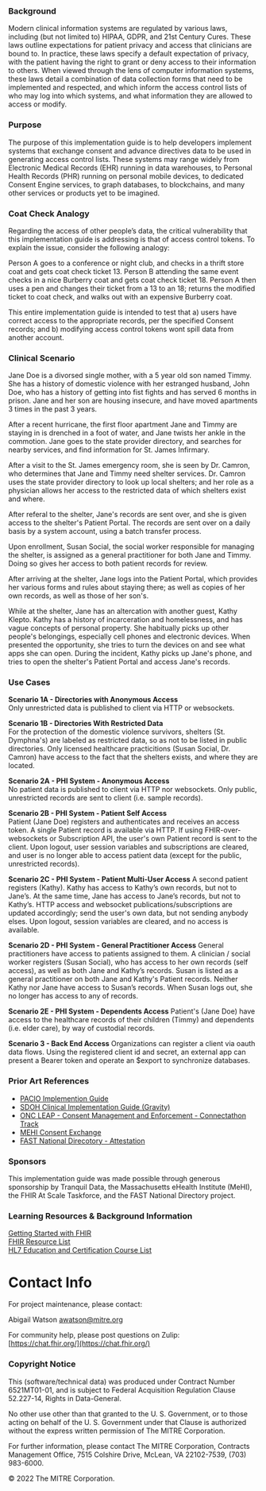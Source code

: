 
### Background  

Modern clinical information systems are regulated by various laws, including (but not limited to) HIPAA, GDPR, and 21st Century Cures.  These laws outline expectations for patient privacy and access that clinicians are bound to.  In practice, these laws specify a default expectation of privacy, with the patient having the right to grant or deny access to their information to others.  When viewed through the lens of computer information systems, these laws detail a combination of data collection forms that need to be implemented and respected, and which inform the access control lists of who may log into which systems, and what information they are allowed to access or modify.    

### Purpose  

The purpose of this implementation guide is to help developers implement systems that exchange consent and advance directives data to be used in generating access control lists.  These systems may range widely from Electronic Medical Records (EHR) running in data warehouses, to Personal Health Records (PHR) running on personal mobile devices, to dedicated Consent Engine services, to graph databases, to blockchains, and many other services or products yet to be imagined.  


### Coat Check Analogy

Regarding the access of other people’s data, the critical vulnerability that this implementation guide is addressing is that of access control tokens.  To explain the issue, consider the following analogy:

Person A goes to a conference or night club, and checks in a thrift store coat and gets coat check ticket 13.  Person B attending the same event checks in a nice Burberry coat and gets coat check ticket 18.  Person A then uses a pen and changes their ticket from a 13 to an 18; returns the modified ticket to coat check, and walks out with an expensive Burberry coat.  

This entire implementation guide is intended to test that a)  users have correct access to the appropriate records, per the specified Consent records; and b) modifying access control tokens wont spill data from another account.  


### Clinical Scenario

Jane Doe is a divorsed single mother, with a 5 year old son named Timmy.  She has a history of domestic violence with her estranged husband, John Doe, who has a history of getting into fist fights and has served 6 months in prison.  Jane and her son are housing insecure, and have moved apartments 3 times in the past 3 years.  

After a recent hurricane, the first floor apartment Jane and Timmy are staying in is drenched in a foot of water, and Jane twists her ankle in the commotion.  Jane goes to the state provider directory, and searches for nearby services, and find information for St. James Infirmary.  

After a visit to the St. James emergency room, she is seen by Dr. Camron, who determines that Jane and Timmy need shelter services.  Dr. Camron uses the state provider directory to look up local shelters; and her role as a physician allows her access to the restricted data of which shelters exist and where.

After referal to the shelter, Jane's records are sent over, and she is given access to the shelter's Patient Portal.  The records are sent over on a daily basis by a system account, using a batch transfer process.  

Upon enrollment, Susan Social, the social worker responsible for managing the shelter, is assigned as a general practitioner for both Jane and Timmy.  Doing so gives her access to both patient records for review.  

After arriving at the shelter, Jane logs into the Patient Portal, which provides her various forms and rules about staying there; as well as copies of her own records, as well as those of her son's.  

While at the shelter, Jane has an altercation with another guest, Kathy Klepto.  Kathy has a history of incarceration and homelessness, and has vague concepts of personal property.  She habitually picks up other people's belongings, especially cell phones and electronic devices.  When presented the opportunity, she tries to turn the devices on and see what apps she can open.  During the incident, Kathy picks up Jane's phone, and tries to open the shelter's Patient Portal and access Jane's records.



### Use Cases 


**Scenario 1A - Directories with Anonymous Access**  
Only unrestricted data is published to client via HTTP or websockets. 

**Scenario 1B - Directories With Restricted Data**  
For the protection of the domestic violence survivors, shelters (St. Dymphna's) are labeled as restricted data, so as not to be listed in public directories.  Only licensed healthcare practicitions (Susan Social, Dr. Camron) have access to the fact that the shelters exists, and where they are located.

**Scenario 2A - PHI System - Anonymous Access**  
No patient data is published to client via HTTP nor websockets.  Only public, unrestricted records are sent to client (i.e. sample records).  

**Scenario 2B - PHI System - Patient Self Access**   
Patient  (Jane Doe) registers and authenticates and receives an access token.  A single Patient record is available via HTTP.  If using FHIR-over-websockets or Subscription API, the user's own Patient record is sent to the client.  Upon logout, user session variables and subscriptions are cleared, and user is no longer able to access patient data (except for the public, unrestricted records).

**Scenario 2C - PHI System - Patient Multi-User Access** 
A second patient registers (Kathy).  Kathy has access to Kathy’s own records, but not to Jane’s.  At the same time, Jane has access to Jane’s records, but not to Kathy’s.  HTTP access and websocket publications/subscriptions are updated accordingly; send the user's own data, but not sending anybody elses.  Upon logout, session variables are cleared, and no access is available.  

**Scenario 2D - PHI System - General Practitioner Access**
General practitioners have access to patients assigned to them.  A clinician / social worker registers (Susan Social), who has access to her own records (self access), as well as both Jane and Kathy’s records.  Susan is listed as a general practitioner on both Jane and Kathy's Patient records.  Neither Kathy nor Jane have access to Susan’s records.  When Susan logs out, she no longer has access to any of records.  

**Scenario 2E - PHI System - Dependents Access**
Patient's (Jane Doe) have access to the healthcare records of their children (Timmy) and dependents (i.e. elder care), by way of custodial records.  

**Scenario 3 - Back End Access**
Organizations can register a client via oauth data flows.  Using the registered client id and secret, an external app can present a Bearer token and operate an $export to synchronize databases.


<!-- #### Use Case 1 - Directories With Restricted Data 
For the protection of the domestic violence survivors it houses, St. Dymphna's shelter is labeled as restricted data., so as not to be listed in public directories.  Only licensed healthcare practicitions have access to the fact that St. Dymphnas exists, and where it is located.

> When using the local healthcare directory, Dr. Allison Campron authenticates as a physician, and has access to St. Dymphnia's restricted contact and location information.  As a registered social worker, Florence also has access.  As a non-authorized civilian, John Doe does not.  

#### Use Case 2 - Patients Can Only Access Their Own Data  
Boarders at St. Dymphna's have access to a patient portal, where they can access their medical records.  Each patient has access to their own medical records, but not to anybody else's.  

> When using the patient portal, Jane has access to Jane's records, not Katies.  Katie has access to Katie's records, not Jane's.   


#### Use Case 3 - Clinicians Can Access Any Patients Their Role Authorizes   
Social workers 

> When using the clinciian portal, Florence has access to all three patients currently staying at the shelter - Jane, Timmy, and Katie.  


#### Use Case 4 - Patients Can Access Dependent's Records (Custodial Access)   
Patient's have access to the healthcare records of their children and dependents (i.e. elder care), by way of custodial records.  

> When using the patient portal, Jane has access to both Jane and Timmy's records.  Timmy has access to Timmy's records, but not Jane's.  Katie has access to neither Jane nor Timmy's records. -->


### Prior Art References  

- [PACIO Implemention Guide](https://www.hl7.org/fhir/implementationguide.html)    
- [SDOH Clinical Implementation Guide (Gravity)](https://build.fhir.org/ig/HL7/sdoh-cc/)  
- [ONC LEAP - Consent Management and Enforcement - Connectathon Track](https://confluence.hl7.org/display/FHIR/2021-01+Consent+Management+and+Enforcement+Services+Track)    
- [MEHI Consent Exchange](https://github.com/fhir-consent-exchange/implementation-guide)     
- [FAST National Direcotory - Attestation](https://build.fhir.org/ig/HL7/fhir-directory-attestation/branches/sept22-preview/)  


### Sponsors  

This implementation guide was made possible through generous sponsorship by Tranquil Data, the Massachusetts eHealth Institute (MeHI), the FHIR At Scale Taskforce, and the FAST National Directory project.


### Learning Resources & Background Information  

[Getting Started with FHIR](http://hl7.org/fhir/modules.html)  
[FHIR Resource List](https://www.hl7.org/fhir/resourcelist.html)  
[HL7 Education and Certification Course List](http://www.hl7.org/implement/courseList.cfm?ref=nav)  

# Contact Info  

For project maintenance, please contact:    

Abigail Watson <awatson@mitre.org> 

For community help, please post questions on Zulip:  
[https://chat.fhir.org/](https://chat.fhir.org/)  

### Copyright Notice  

This (software/technical data) was produced under Contract Number 6521MT01-01, and is subject to Federal Acquisition Regulation Clause 52.227-14, Rights in Data-General.

No other use other than that granted to the U. S. Government, or to those acting on behalf of the U. S. Government under that Clause is authorized without the express written permission of The MITRE Corporation.

For further information, please contact The MITRE Corporation, Contracts Management Office, 7515 Colshire Drive, McLean, VA 22102-7539, (703) 983-6000.

&copy; 2022 The MITRE Corporation.
